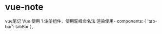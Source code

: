 # vue-note
vue笔记
Vue 使用
1 注册组件，使用驼峰命名法
渲染使用-
components: {
            'tab-bar': tabBar
        },
<tab-bar></tab-bar>
